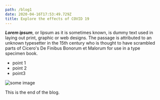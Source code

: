 ```yaml
---
path: /blog1
date: 2020-04-16T17:53:49.729Z
title: Explore the effects of COVID 19
---
```

<!--StartFragment-->

***Lorem ipsum***, or lipsum as it is sometimes known, is dummy text used in laying out print, graphic or web designs. The passage is attributed to an unknown typesetter in the 15th century who is thought to have scrambled parts of Cicero's De Finibus Bonorum et Malorum for use in a type specimen book.

* point 1
* point 2
* point3

![some image](/assets/close-up-of-hand-holding-text-over-black-background-326576.jpg "Title of the image")

This is the end of the blog.

<!--EndFragment-->